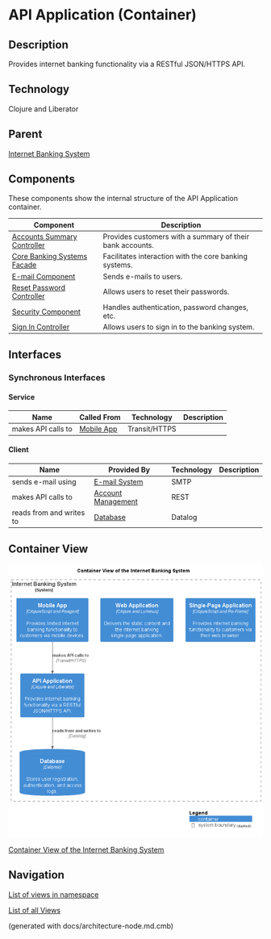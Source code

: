 # API Application (Container)
## Description
Provides internet banking functionality via a RESTful JSON/HTTPS API.

## Technology
Clojure and Liberator

## Parent
[Internet Banking System](../../../mybank/digital-banking/internet-banking-system/internet-banking-system.md)
## Components
These components show the internal structure of the API Application container.

| Component | Description |
|---|---|
| [Accounts Summary Controller](../../../mybank/digital-banking/internet-banking-system/accounts-summary-controller.md) | Provides customers with a summary of their bank accounts. |
| [Core Banking Systems Facade](../../../mybank/digital-banking/internet-banking-system/core-banking-systems-facade.md) | Facilitates interaction with the core banking systems. |
| [E-mail Component](../../../mybank/digital-banking/internet-banking-system/email-component.md) | Sends e-mails to users. |
| [Reset Password Controller](../../../mybank/digital-banking/internet-banking-system/reset-password-controller.md) | Allows users to reset their passwords. |
| [Security Component](../../../mybank/digital-banking/internet-banking-system/security-component.md) | Handles authentication, password changes, etc. |
| [Sign In Controller](../../../mybank/digital-banking/internet-banking-system/sign-in-controller.md) | Allows users to sign in to the banking system. |

## Interfaces

### Synchronous Interfaces

#### Service
| Name | Called From | Technology | Description |
|---|---|---|---|
| makes API calls to | [Mobile App](../../../mybank/digital-banking/internet-banking-system/mobile-app.md) | Transit/HTTPS |  |

#### Client
| Name | Provided By | Technology | Description |
|---|---|---|---|
| sends e-mail using | [E-mail System](../../../mybank/email-system.md) | SMTP |  |
| makes API calls to | [Account Management](../../../mybank/core-banking/account-management-system.md) | REST |  |
| reads from and writes to | [Database](../../../mybank/digital-banking/internet-banking-system/database.md) | Datalog |  |

## Container View
![Container View of the Internet Banking System](../../../mybank/digital-banking/internet-banking-system/container-view.png)

[Container View of the Internet Banking System](../../../mybank/digital-banking/internet-banking-system/container-view.md)


## Navigation
[List of views in namespace](./views-in-namespace.md)

[List of all Views](../../../views.md)

(generated with docs/architecture-node.md.cmb)
